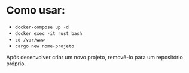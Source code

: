 # Como usar:


- ``docker-compose up -d``
- ``docker exec -it rust bash``
- ``cd /var/www``
- ``cargo new nome-projeto``

Após desenvolver criar um novo projeto, removê-lo para um repositório próprio.